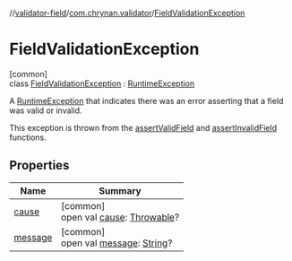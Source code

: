 //[validator-field](../../../index.md)/[com.chrynan.validator](../index.md)/[FieldValidationException](index.md)

# FieldValidationException

[common]\
class [FieldValidationException](index.md) : [RuntimeException](https://kotlinlang.org/api/latest/jvm/stdlib/kotlin/-runtime-exception/index.html)

A [RuntimeException](https://kotlinlang.org/api/latest/jvm/stdlib/kotlin/-runtime-exception/index.html) that indicates there was an error asserting that a field was valid or invalid.

This exception is thrown from the [assertValidField](../assert-valid-field.md) and [assertInvalidField](../assert-invalid-field.md) functions.

## Properties

| Name | Summary |
|---|---|
| [cause](index.md#-654012527%2FProperties%2F-155168089) | [common]<br>open val [cause](index.md#-654012527%2FProperties%2F-155168089): [Throwable](https://kotlinlang.org/api/latest/jvm/stdlib/kotlin/-throwable/index.html)? |
| [message](index.md#1824300659%2FProperties%2F-155168089) | [common]<br>open val [message](index.md#1824300659%2FProperties%2F-155168089): [String](https://kotlinlang.org/api/latest/jvm/stdlib/kotlin/-string/index.html)? |
